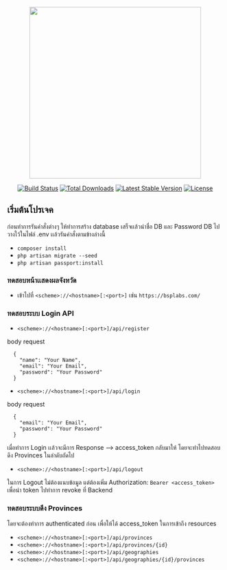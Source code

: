 <p align="center"><a href="https://laravel.com" target="_blank"><img src="https://raw.githubusercontent.com/laravel/art/master/logo-lockup/5%20SVG/2%20CMYK/1%20Full%20Color/laravel-logolockup-cmyk-red.svg" width="400"></a></p>

<p align="center">
<a href="https://travis-ci.org/laravel/framework"><img src="https://travis-ci.org/laravel/framework.svg" alt="Build Status"></a>
<a href="https://packagist.org/packages/laravel/framework"><img src="https://img.shields.io/packagist/dt/laravel/framework" alt="Total Downloads"></a>
<a href="https://packagist.org/packages/laravel/framework"><img src="https://img.shields.io/packagist/v/laravel/framework" alt="Latest Stable Version"></a>
<a href="https://packagist.org/packages/laravel/framework"><img src="https://img.shields.io/packagist/l/laravel/framework" alt="License"></a>
</p>

## เริ่มต้นโปรเจค

ก่อนทำการรันคำสั่งต่างๆ ให้ทำการสร้าง database เสร็จเเล้วนำชื่อ DB และ Password DB ไปวางใว้ในไฟล์ .env เเล้วรันคำสั่งตามข้างล่างนี้

- `composer install`
- `php artisan migrate --seed`
- `php artisan passport:install`



### ทดสอบหน้าเเสดงผลจังหวัด

- เข้าไปที่ `<scheme>://<hostname>[:<port>]` เช่น `https://bsplabs.com/`



### ทดสอบระบบ Login API

- `<scheme>://<hostname>[:<port>]/api/register`

body request
```
  {
    "name": "Your Name",
    "email": "Your Email",
    "password": "Your Password"
  }
  ```

- `<scheme>://<hostname>[:<port>]/api/login`

body request
```
  {
    "email": "Your Email",
    "password": "Your Password"
  }
```

เมื่อทำการ Login เเล้วจะมีการ Response --> access_token กลับมาให้ โดยจะทำไปทดสอบดึง Provinces ในลำดับถัดไป

- `<scheme>://<hostname>[:<port>]/api/logout`

ในการ Logout ไม่ต้องแนบข้อมูล แต่ต้องเพิ่ม Authorization: `Bearer <access_token>` เพื่อนำ token ไปทำการ revoke ที่ Backend 


### ทดสอบระบบดึง Provinces

โดยจะต้องทำการ authenticated ก่อน เพื่อให้ได้ access_token ในการเข้าถึง resources

- `<scheme>://<hostname>[:<port>]/api/provinces`
- `<scheme>://<hostname>[:<port>]/api/provinces/{id}`
- `<scheme>://<hostname>[:<port>]/api/geographies`
- `<scheme>://<hostname>[:<port>]/api/geographies/{id}/provinces`

